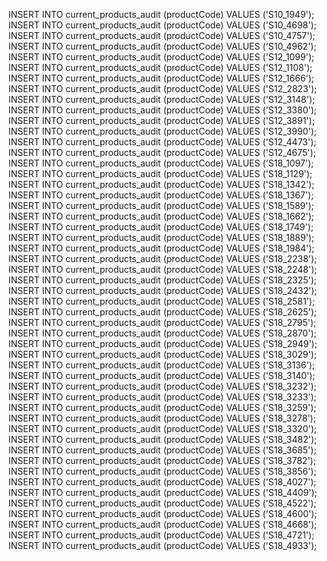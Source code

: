 
INSERT INTO current_products_audit (productCode) VALUES ('S10_1949');
INSERT INTO current_products_audit (productCode) VALUES ('S10_4698');
INSERT INTO current_products_audit (productCode) VALUES ('S10_4757');
INSERT INTO current_products_audit (productCode) VALUES ('S10_4962');
INSERT INTO current_products_audit (productCode) VALUES ('S12_1099');
INSERT INTO current_products_audit (productCode) VALUES ('S12_1108');
INSERT INTO current_products_audit (productCode) VALUES ('S12_1666');
INSERT INTO current_products_audit (productCode) VALUES ('S12_2823');
INSERT INTO current_products_audit (productCode) VALUES ('S12_3148');
INSERT INTO current_products_audit (productCode) VALUES ('S12_3380');
INSERT INTO current_products_audit (productCode) VALUES ('S12_3891');
INSERT INTO current_products_audit (productCode) VALUES ('S12_3990');
INSERT INTO current_products_audit (productCode) VALUES ('S12_4473');
INSERT INTO current_products_audit (productCode) VALUES ('S12_4675');
INSERT INTO current_products_audit (productCode) VALUES ('S18_1097');
INSERT INTO current_products_audit (productCode) VALUES ('S18_1129');
INSERT INTO current_products_audit (productCode) VALUES ('S18_1342');
INSERT INTO current_products_audit (productCode) VALUES ('S18_1367');
INSERT INTO current_products_audit (productCode) VALUES ('S18_1589');
INSERT INTO current_products_audit (productCode) VALUES ('S18_1662');
INSERT INTO current_products_audit (productCode) VALUES ('S18_1749');
INSERT INTO current_products_audit (productCode) VALUES ('S18_1889');
INSERT INTO current_products_audit (productCode) VALUES ('S18_1984');
INSERT INTO current_products_audit (productCode) VALUES ('S18_2238');
INSERT INTO current_products_audit (productCode) VALUES ('S18_2248');
INSERT INTO current_products_audit (productCode) VALUES ('S18_2325');
INSERT INTO current_products_audit (productCode) VALUES ('S18_2432');
INSERT INTO current_products_audit (productCode) VALUES ('S18_2581');
INSERT INTO current_products_audit (productCode) VALUES ('S18_2625');
INSERT INTO current_products_audit (productCode) VALUES ('S18_2795');
INSERT INTO current_products_audit (productCode) VALUES ('S18_2870');
INSERT INTO current_products_audit (productCode) VALUES ('S18_2949');
INSERT INTO current_products_audit (productCode) VALUES ('S18_3029');
INSERT INTO current_products_audit (productCode) VALUES ('S18_3136');
INSERT INTO current_products_audit (productCode) VALUES ('S18_3140');
INSERT INTO current_products_audit (productCode) VALUES ('S18_3232');
INSERT INTO current_products_audit (productCode) VALUES ('S18_3233');
INSERT INTO current_products_audit (productCode) VALUES ('S18_3259');
INSERT INTO current_products_audit (productCode) VALUES ('S18_3278');
INSERT INTO current_products_audit (productCode) VALUES ('S18_3320');
INSERT INTO current_products_audit (productCode) VALUES ('S18_3482');
INSERT INTO current_products_audit (productCode) VALUES ('S18_3685');
INSERT INTO current_products_audit (productCode) VALUES ('S18_3782');
INSERT INTO current_products_audit (productCode) VALUES ('S18_3856');
INSERT INTO current_products_audit (productCode) VALUES ('S18_4027');
INSERT INTO current_products_audit (productCode) VALUES ('S18_4409');
INSERT INTO current_products_audit (productCode) VALUES ('S18_4522');
INSERT INTO current_products_audit (productCode) VALUES ('S18_4600');
INSERT INTO current_products_audit (productCode) VALUES ('S18_4668');
INSERT INTO current_products_audit (productCode) VALUES ('S18_4721');
INSERT INTO current_products_audit (productCode) VALUES ('S18_4933');
